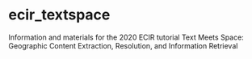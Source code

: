 # ecir_textspace
Information and materials for the 2020 ECIR tutorial Text Meets Space: Geographic Content Extraction, Resolution, and Information Retrieval
